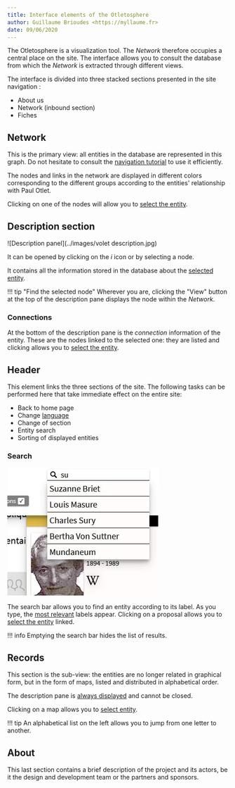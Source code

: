 ```yaml
---
title: Interface elements of the Otletosphere
author: Guillaume Brioudes <https://myllaume.fr>
date: 09/06/2020
---
```


The Otletosphere is a visualization tool. The *Network* therefore occupies a central place on the site. The interface allows you to consult the database from which the *Network* is extracted through different views.

The interface is divided into three stacked sections presented in the site navigation :

- About us
- Network (inbound section)
- Fiches

## Network

This is the primary view: all entities in the database are represented in this graph. Do not hesitate to consult the [navigation tutorial]() to use it efficiently.

The nodes and links in the network are displayed in different colors corresponding to the different groups according to the entities' relationship with Paul Otlet.

Clicking on one of the nodes will allow you to [select the entity]().

## Description section

![Description panel](../images/volet description.jpg)

It can be opened by clicking on the *i* icon or by selecting a node.

It contains all the information stored in the database about the [selected entity](./selection-entites.md).

!!! tip "Find the selected node"
	Wherever you are, clicking the "View" button at the top of the description pane displays the node within the *Network*.

### Connections

At the bottom of the description pane is the *connection* information of the entity. These are the nodes linked to the selected one: they are listed and clicking allows you to [select the entity]().

## Header

This element links the three sections of the site. The following tasks can be performed here that take immediate effect on the entire site:

- Back to home page
- Change [language]()
- Change of section
- Entity search
- Sorting of displayed entities

### Search

![Search tool](../images/recherche.jpg)

The search bar allows you to find an entity according to its label. As you type, the [most relevant]() labels appear. Clicking on a proposal allows you to [select the entity]() linked.

!!! info
	Emptying the search bar hides the list of results.

## Records

This section is the sub-view: the entities are no longer related in graphical form, but in the form of maps, listed and distributed in alphabetical order.

The description pane is [always displayed]() and cannot be closed.

Clicking on a map allows you to [select entity]().

!!! tip
	An alphabetical list on the left allows you to jump from one letter to another.

## About

This last section contains a brief description of the project and its actors, be it the design and development team or the partners and sponsors.